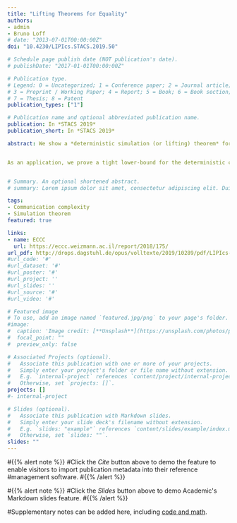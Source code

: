 ```yaml
---
title: "Lifting Theorems for Equality"
authors:
- admin
- Bruno Loff
# date: "2013-07-01T00:00:00Z"
doi: "10.4230/LIPIcs.STACS.2019.50"

# Schedule page publish date (NOT publication's date).
# publishDate: "2017-01-01T00:00:00Z"

# Publication type.
# Legend: 0 = Uncategorized; 1 = Conference paper; 2 = Journal article;
# 3 = Preprint / Working Paper; 4 = Report; 5 = Book; 6 = Book section;
# 7 = Thesis; 8 = Patent
publication_types: ["1"]

# Publication name and optional abbreviated publication name.
publication: In *STACS 2019*
publication_short: In *STACS 2019*

abstract: We show a *deterministic simulation (or lifting) theorem* for composed problems $$f \circ \mathsf{Eq}_n$$ where the inner function (the gadget) is Equality on $$n$$ bits. When $$f$$ is a total function on $$p$$ bits, it is easy to show via a rank argument that the communication complexity of $$f\circ \mathsf{Eq}_n$$ is $$\Omega(\deg(f) \cdot n)$$. However, there is a surprising counter-example of a partial function $$f$$ on $$p$$ bits, such that any completion $$f'$$ of $$f$$ has $$\deg(f') = \Omega(p)$$, and yet $$f \circ \mathsf{Eq}_n$$ has communication complexity $$O(n)$$. Nonetheless, we are able to show that the communication complexity of $$f \circ \mathsf{Eq}_n$$ is at least $$D(f) \cdot n$$ for a complexity measure $$D(f)$$ which is closely related to the AND-query complexity of $$f$$ and is lower-bounded by the logarithm of the leaf complexity of $$f$$. As a corollary, we also obtain lifting theorems for the set-disjointness gadget, and a lifting theorem in the context of parity decision-trees, for the NOR gadget.


As an application, we prove a tight lower-bound for the deterministic communication complexity of the communication problem, where Alice and Bob are each given $$p$$-many $$n$$-bit strings, with the promise that either all of the strings are distinct, or all-but-one of the strings are distinct, and they wish to know which is the case. We show that the complexity of this problem is $$\Theta(p \cdot n)$$.


# Summary. An optional shortened abstract.
# summary: Lorem ipsum dolor sit amet, consectetur adipiscing elit. Duis posuere tellus ac convallis placerat. Proin #tincidunt magna sed ex sollicitudin condimentum.

tags:
- Communication complexity
- Simulation theorem
featured: true

links:
- name: ECCC
  url: https://eccc.weizmann.ac.il/report/2018/175/
url_pdf: http://drops.dagstuhl.de/opus/volltexte/2019/10289/pdf/LIPIcs-STACS-2019-50.pdf
#url_code: '#'
#url_dataset: '#'
#url_poster: '#'
#url_project: ''
#url_slides: ''
#url_source: '#'
#url_video: '#'

# Featured image
# To use, add an image named `featured.jpg/png` to your page's folder. 
#image:
#  caption: 'Image credit: [**Unsplash**](https://unsplash.com/photos/pLCdAaMFLTE)'
#  focal_point: ""
#  preview_only: false

# Associated Projects (optional).
#   Associate this publication with one or more of your projects.
#   Simply enter your project's folder or file name without extension.
#   E.g. `internal-project` references `content/project/internal-project/index.md`.
#   Otherwise, set `projects: []`.
projects: []
#- internal-project

# Slides (optional).
#   Associate this publication with Markdown slides.
#   Simply enter your slide deck's filename without extension.
#   E.g. `slides: "example"` references `content/slides/example/index.md`.
#   Otherwise, set `slides: ""`.
slides: ""
---
```


#{{% alert note %}}
#Click the *Cite* button above to demo the feature to enable visitors to import publication metadata into their reference #management software.
#{{% /alert %}}

#{{% alert note %}}
#Click the *Slides* button above to demo Academic's Markdown slides feature.
#{{% /alert %}}

#Supplementary notes can be added here, including [code and math](https://sourcethemes.com/academic/docs/writing-markdown-#latex/).

